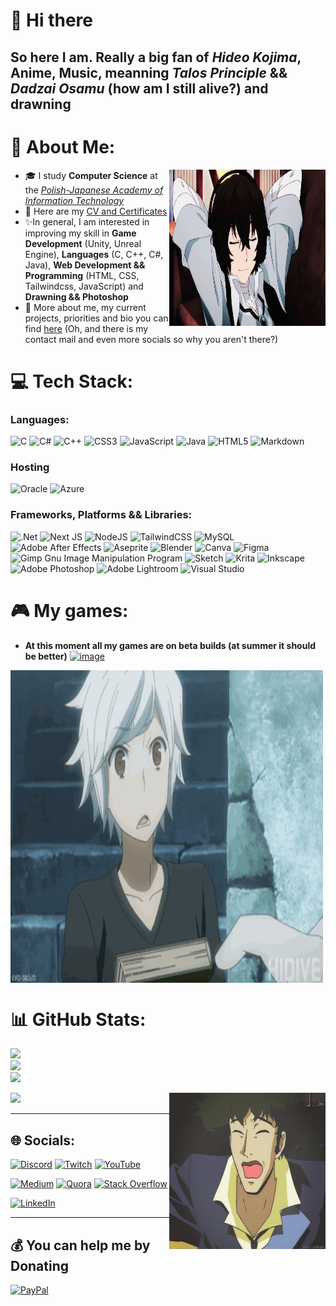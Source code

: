 # 🌠 Hi there
## So here I am. Really a big fan of _Hideo Kojima_, Anime, Music, meanning _Talos Principle_ && _Dadzai Osamu_ (how am I still alive?) and drawning
# 💫 About Me:

<img align="right" width=250px height=250px alt="1" src="https://github.com/Z01berg/Z01berg/blob/main/GIF/Dazai.gif"/>

- 🎓 I study **Computer Science** at the [*Polish-Japanese Academy of Information Technology*](https://pja.edu.pl/en/)
- 📝 Here are my [CV and Certificates](https://github.com/Z01berg/Z01berg/tree/main/CV%20%26%26%20CERTIFICATES)
- ✨In general, I am interested in improving my skill in **Game Development** (Unity, Unreal Engine), **Languages** (C, C++, C#, Java), **Web Development && Programming** (HTML, CSS, Tailwindcss, JavaScript) and **Drawning && Photoshop**
- 🔑 More about me, my current projects, priorities and bio you can find [here](https://z01berg.github.io/) (Oh, and there is my contact mail and even more socials so why you aren't there?)


# 💻 Tech Stack:
### Languages:
![C](https://img.shields.io/badge/c-%2300599C.svg?style=for-the-badge&logo=c&logoColor=white) ![C#](https://img.shields.io/badge/c%23-%23239120.svg?style=for-the-badge&logo=c-sharp&logoColor=white) ![C++](https://img.shields.io/badge/c++-%2300599C.svg?style=for-the-badge&logo=c%2B%2B&logoColor=white) ![CSS3](https://img.shields.io/badge/css3-%231572B6.svg?style=for-the-badge&logo=css3&logoColor=white) ![JavaScript](https://img.shields.io/badge/javascript-%23323330.svg?style=for-the-badge&logo=javascript&logoColor=%23F7DF1E) ![Java](https://img.shields.io/badge/java-%23ED8B00.svg?style=for-the-badge&logo=java&logoColor=white) ![HTML5](https://img.shields.io/badge/html5-%23E34F26.svg?style=for-the-badge&logo=html5&logoColor=white) ![Markdown](https://img.shields.io/badge/markdown-%23000000.svg?style=for-the-badge&logo=markdown&logoColor=white)

### Hosting
![Oracle](https://img.shields.io/badge/Oracle-F80000?style=for-the-badge&logo=oracle&logoColor=white) ![Azure](https://img.shields.io/badge/azure-%230072C6.svg?style=for-the-badge&logo=azure-devops&logoColor=white) 

### Frameworks, Platforms && Libraries:
![.Net](https://img.shields.io/badge/.NET-5C2D91?style=for-the-badge&logo=.net&logoColor=white) ![Next JS](https://img.shields.io/badge/Next-black?style=for-the-badge&logo=next.js&logoColor=white) ![NodeJS](https://img.shields.io/badge/node.js-6DA55F?style=for-the-badge&logo=node.js&logoColor=white) ![TailwindCSS](https://img.shields.io/badge/tailwindcss-%2338B2AC.svg?style=for-the-badge&logo=tailwind-css&logoColor=white) ![MySQL](https://img.shields.io/badge/mysql-%2300f.svg?style=for-the-badge&logo=mysql&logoColor=white) ![Adobe After Effects](https://img.shields.io/badge/Adobe%20After%20Effects-9999FF.svg?style=for-the-badge&logo=Adobe%20After%20Effects&logoColor=white) ![Aseprite](https://img.shields.io/badge/Aseprite-FFFFFF?style=for-the-badge&logo=Aseprite&logoColor=#7D929E) ![Blender](https://img.shields.io/badge/blender-%23F5792A.svg?style=for-the-badge&logo=blender&logoColor=white) ![Canva](https://img.shields.io/badge/Canva-%2300C4CC.svg?style=for-the-badge&logo=Canva&logoColor=white) 	![Figma](https://img.shields.io/badge/figma-%23F24E1E.svg?style=for-the-badge&logo=figma&logoColor=white) ![Gimp Gnu Image Manipulation Program](https://img.shields.io/badge/Gimp-657D8B?style=for-the-badge&logo=gimp&logoColor=FFFFFF) ![Sketch](https://img.shields.io/badge/Sketch-FFB387?style=for-the-badge&logo=sketch&logoColor=black) ![Krita](https://img.shields.io/badge/Krita-203759?style=for-the-badge&logo=krita&logoColor=EEF37B) ![Inkscape](https://img.shields.io/badge/Inkscape-e0e0e0?style=for-the-badge&logo=inkscape&logoColor=080A13) ![Adobe Photoshop](https://img.shields.io/badge/adobephotoshop-%2331A8FF.svg?style=for-the-badge&logo=adobephotoshop&logoColor=white) ![Adobe Lightroom](https://img.shields.io/badge/Adobe%20Lightroom-31A8FF.svg?style=for-the-badge&logo=Adobe%20Lightroom&logoColor=white) ![Visual Studio](https://img.shields.io/badge/Adobe%20Lightroom-31A8FF.svg?style=for-the-badge&logo=Adobe%20Lightroom&logoColor=white)

# 🎮 My games:
- **At this moment all my games are on beta builds (at summer it should be better)**
[![image](https://img.shields.io/badge/Itch.io-FA5C5C?style=for-the-badge&logo=itchdotio&logoColor=white)](https://z01berg.itch.io/)

<img align="center" width=500px height=500px alt="2" src="https://github.com/Z01berg/Z01berg/blob/main/GIF/Bell.gif"/>

# 📊 GitHub Stats:
![](https://github-readme-stats.vercel.app/api?username=Z01berg&theme=highcontrast&hide_border=false&include_all_commits=true&count_private=true)<br/>
![](https://github-readme-streak-stats.herokuapp.com/?user=Z01berg&theme=highcontrast&hide_border=false)<br/>
![](https://github-readme-stats.vercel.app/api/top-langs/?username=Z01berg&theme=highcontrast&hide_border=false&include_all_commits=true&count_private=true&layout=compact)

<img align="right" width=250px height=250px alt="3" src="https://github.com/Z01berg/Z01berg/blob/main/GIF/Cowboy.gif"/>

[![](https://visitcount.itsvg.in/api?id=Z01berg&icon=0&color=7)](https://visitcount.itsvg.in)


---

## 🌐 Socials:
[![Discord](https://img.shields.io/badge/Discord-%237289DA.svg?logo=discord&logoColor=white)](htttps://discord.gg/https://discord.gg/KAXkrswTsC) [![Twitch](https://img.shields.io/badge/Twitch-%239146FF.svg?logo=Twitch&logoColor=white)](https://twitch.tv/https://www.twitch.tv/mr_zo1berg) [![YouTube](https://img.shields.io/badge/YouTube-%23FF0000.svg?logo=YouTube&logoColor=white)](https://youtube.com/c/https://www.youtube.com/channel/UCGBMavEcLrYhjPzhOvSPKiw) 

 [![Medium](https://img.shields.io/badge/Medium-12100E?logo=medium&logoColor=white)](https://medium.com/@https://medium.com/@zaharzubik) [![Quora](https://img.shields.io/badge/Quora-%23B92B27.svg?logo=Quora&logoColor=white)](https://quora.com/profile/https://www.quora.com/profile/Mr-Zoiberg) [![Stack Overflow](https://img.shields.io/badge/-Stackoverflow-FE7A16?logo=stack-overflow&logoColor=white)](https://stackoverflow.com/users/https://stackoverflow.com/users/18260657/mr-zoiberg) 
 
 [![LinkedIn](https://img.shields.io/badge/LinkedIn-%230077B5.svg?logo=linkedin&logoColor=white)](https://www.linkedin.com/in/%E2%96%93zahar-zubyk%E2%96%93/)
 
---

  ## 💰 You can help me by Donating
  [![PayPal](https://img.shields.io/badge/PayPal-00457C?style=for-the-badge&logo=paypal&logoColor=white)](https://www.paypal.com/donate/?hosted_button_id=9W3VSBNFQZVU6) 

 